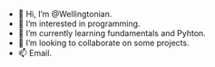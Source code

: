 - 👋 Hi, I’m @Wellingtonian.
- 👀 I’m interested in programming.
- 🌱 I’m currently learning fundamentals and Pyhton.
- 💞️ I’m looking to collaborate on some projects.
- 📫 Email.

<!---
Wellingtonian/Wellingtonian is a ✨ special ✨ repository because its `README.md` (this file) appears on your GitHub profile.
You can click the Preview link to take a look at your changes.
--->
